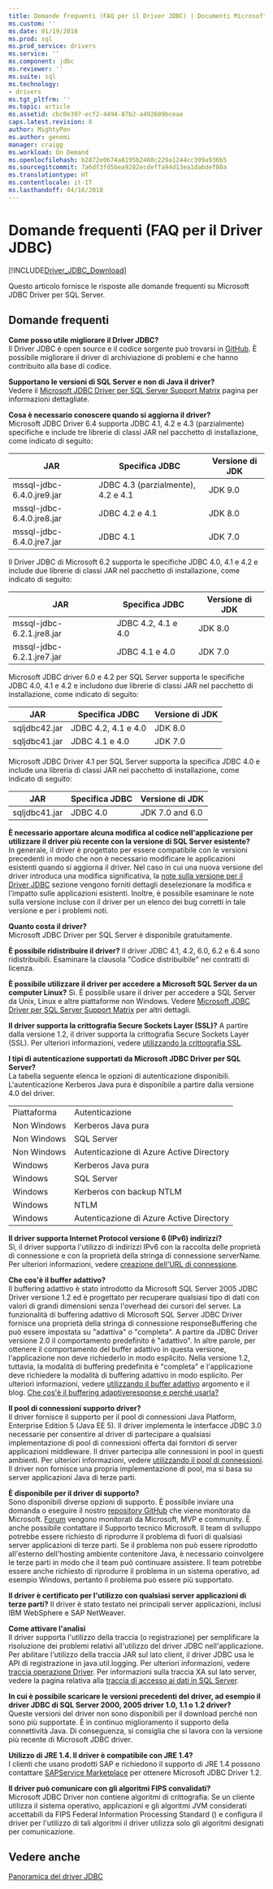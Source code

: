 ```yaml
---
title: Domande frequenti (FAQ per il Driver JDBC) | Documenti Microsoft
ms.custom: ''
ms.date: 01/19/2018
ms.prod: sql
ms.prod_service: drivers
ms.service: ''
ms.component: jdbc
ms.reviewer: ''
ms.suite: sql
ms.technology:
- drivers
ms.tgt_pltfrm: ''
ms.topic: article
ms.assetid: cbc0e397-ecf2-4494-87b2-a492609bceae
caps.latest.revision: 8
author: MightyPen
ms.author: genemi
manager: craigg
ms.workload: On Demand
ms.openlocfilehash: b2872e0674a8195b2460c229a1244cc399a936b5
ms.sourcegitcommit: 7a6df3fd5bea9282ecdeffa94d13ea1da6def80a
ms.translationtype: HT
ms.contentlocale: it-IT
ms.lasthandoff: 04/16/2018
---
```

# <a name="frequently-asked-questions-faq-for-jdbc-driver"></a>Domande frequenti (FAQ per il Driver JDBC)
[!INCLUDE[Driver_JDBC_Download](../../includes/driver_jdbc_download.md)]

  Questo articolo fornisce le risposte alle domande frequenti su Microsoft JDBC Driver per SQL Server.  
  
## <a name="frequently-asked-questions"></a>Domande frequenti  
**Come posso utile migliorare il Driver JDBC?**  
Il Driver JDBC è open source e il codice sorgente può trovarsi in [GitHub](https://github.com/microsoft/mssql-jdbc). È possibile migliorare il driver di archiviazione di problemi e che hanno contribuito alla base di codice.

**Supportano le versioni di SQL Server e non di Java il driver?**  
 Vedere il [Microsoft JDBC Driver per SQL Server Support Matrix](../../connect/jdbc/microsoft-jdbc-driver-for-sql-server-support-matrix.md) pagina per informazioni dettagliate.  
  
 **Cosa è necessario conoscere quando si aggiorna il driver?**  
 Microsoft JDBC Driver 6.4 supporta JDBC 4.1, 4.2 e 4.3 (parzialmente) specifiche e include tre librerie di classi JAR nel pacchetto di installazione, come indicato di seguito:  
  
|JAR|Specifica JDBC|Versione di JDK|  
|-|-|-|  
|mssql-jdbc-6.4.0.jre9.jar|JDBC 4.3 (parzialmente), 4.2 e 4.1|JDK 9.0|  
|mssql-jdbc-6.4.0.jre8.jar|JDBC 4.2 e 4.1|JDK 8.0|  
|mssql-jdbc-6.4.0.jre7.jar|JDBC 4.1|JDK 7.0|  

 Il Driver JDBC di Microsoft 6.2 supporta le specifiche JDBC 4.0, 4.1 e 4.2 e include due librerie di classi JAR nel pacchetto di installazione, come indicato di seguito:  
  
|JAR|Specifica JDBC|Versione di JDK|  
|-|-|-|  
|mssql-jdbc-6.2.1.jre8.jar|JDBC 4.2, 4.1 e 4.0|JDK 8.0|  
|mssql-jdbc-6.2.1.jre7.jar|JDBC 4.1 e 4.0|JDK 7.0|  
 
 Microsoft JDBC driver 6.0 e 4.2 per SQL Server supporta le specifiche JDBC 4.0, 4.1 e 4.2 e includono due librerie di classi JAR nel pacchetto di installazione, come indicato di seguito:  
  
|JAR|Specifica JDBC|Versione di JDK|   
|-|-|-|  
|sqljdbc42.jar|JDBC 4.2, 4.1 e 4.0|JDK 8.0|  
|sqljdbc41.jar|JDBC 4.1 e 4.0|JDK 7.0|  
  
 Microsoft JDBC Driver 4.1 per SQL Server supporta la specifica JDBC 4.0 e include una libreria di classi JAR nel pacchetto di installazione, come indicato di seguito:  
  
|JAR|Specifica JDBC|Versione di JDK|    
|-|-|-|  
|sqljdbc41.jar|JDBC 4.0|JDK 7.0 and 6.0|
  
 **È necessario apportare alcuna modifica al codice nell'applicazione per utilizzare il driver più recente con la versione di SQL Server esistente?**  
 In generale, il driver è progettato per essere compatibile con le versioni precedenti in modo che non è necessario modificare le applicazioni esistenti quando si aggiorna il driver. Nel caso in cui una nuova versione del driver introduca una modifica significativa, la [note sulla versione per il Driver JDBC](../../connect/jdbc/release-notes-for-the-jdbc-driver.md) sezione vengono forniti dettagli deselezionare la modifica e l'impatto sulle applicazioni esistenti. Inoltre, è possibile esaminare le note sulla versione incluse con il driver per un elenco dei bug corretti in tale versione e per i problemi noti.  
  
 **Quanto costa il driver?**  
 Microsoft JDBC Driver per SQL Server è disponibile gratuitamente.  
  
 **È possibile ridistribuire il driver?** Il driver JDBC 4.1, 4.2, 6.0, 6.2 e 6.4 sono ridistribuibili. Esaminare la clausola "Codice distribuibile" nei contratti di licenza. 
   
 **È possibile utilizzare il driver per accedere a Microsoft SQL Server da un computer Linux?** Sì. È possibile usare il driver per accedere a SQL Server da Unix, Linux e altre piattaforme non Windows. Vedere [Microsoft JDBC Driver per SQL Server Support Matrix](../../connect/jdbc/microsoft-jdbc-driver-for-sql-server-support-matrix.md) per altri dettagli.  
  
 **Il driver supporta la crittografia Secure Sockets Layer (SSL)?** A partire dalla versione 1.2, il driver supporta la crittografia Secure Sockets Layer (SSL). Per ulteriori informazioni, vedere [utilizzando la crittografia SSL](../../connect/jdbc/using-ssl-encryption.md).  
  
 **I tipi di autenticazione supportati da Microsoft JDBC Driver per SQL Server?**  
 La tabella seguente elenca le opzioni di autenticazione disponibili. L'autenticazione Kerberos Java pura è disponibile a partire dalla versione 4.0 del driver.  
  
|||  
|-|-|  
|Piattaforma|Autenticazione|  
|Non Windows|Kerberos Java pura|  
|Non Windows|SQL Server|  
|Non Windows|Autenticazione di Azure Active Directory|
|Windows|Kerberos Java pura|  
|Windows|SQL Server|
|Windows|Kerberos con backup NTLM|  
|Windows|NTLM|  
|Windows|Autenticazione di Azure Active Directory|  
  
**Il driver supporta Internet Protocol versione 6 (IPv6) indirizzi?**  
 Sì, il driver supporta l'utilizzo di indirizzi IPv6 con la raccolta delle proprietà di connessione e con la proprietà della stringa di connessione serverName. Per ulteriori informazioni, vedere [creazione dell'URL di connessione](../../connect/jdbc/building-the-connection-url.md).  
  
**Che cos'è il buffer adattivo?**  
 Il buffering adattivo è stato introdotto da Microsoft SQL Server 2005 JDBC Driver versione 1.2 ed è progettato per recuperare qualsiasi tipo di dati con valori di grandi dimensioni senza l'overhead dei cursori del server. La funzionalità di buffering adattivo di Microsoft SQL Server JDBC Driver fornisce una proprietà della stringa di connessione responseBuffering che può essere impostata su "adattiva" o "completa". A partire da JDBC Driver versione 2.0 il comportamento predefinito è "adattivo". In altre parole, per ottenere il comportamento del buffer adattivo in questa versione, l'applicazione non deve richiederlo in modo esplicito. Nella versione 1.2, tuttavia, la modalità di buffering predefinita è "completa" e l'applicazione deve richiedere la modalità di buffering adattivo in modo esplicito. Per ulteriori informazioni, vedere [utilizzando il buffer adattivo](../../connect/jdbc/using-adaptive-buffering.md) argomento e il blog. [Che cos'è il buffering adaptiveresponse e perché usarla?](http://go.microsoft.com/fwlink/?LinkId=111575)  
  
**Il pool di connessioni supporto driver?**  
 Il driver fornisce il supporto per il pool di connessioni Java Platform, Enterprise Edition 5 (Java EE 5). Il driver implementa le interfacce JDBC 3.0 necessarie per consentire al driver di partecipare a qualsiasi implementazione di pool di connessioni offerta dai fornitori di server applicazioni middleware. Il driver partecipa alle connessioni in pool in questi ambienti. Per ulteriori informazioni, vedere [utilizzando il pool di connessioni](../../connect/jdbc/using-connection-pooling.md). Il driver non fornisce una propria implementazione di pool, ma si basa su server applicazioni Java di terze parti.  
  
**È disponibile per il driver di supporto?**  
 Sono disponibili diverse opzioni di supporto. È possibile inviare una domanda o eseguire il nostro [repository GitHub](https://github.com/microsoft/mssql-jdbc) che viene monitorato da Microsoft. [Forum](http://go.microsoft.com/fwlink/?LinkID=246673) vengono monitorati da Microsoft, MVP e community. È anche possibile contattare il Supporto tecnico Microsoft. Il team di sviluppo potrebbe essere richiesto di riprodurre il problema di fuori di qualsiasi server applicazioni di terze parti. Se il problema non può essere riprodotto all'esterno dell'hosting ambiente contenitore Java, è necessario coinvolgere le terze parti in modo che il team può continuare assistere. Il team potrebbe essere anche richiesto di riprodurre il problema in un sistema operativo, ad esempio Windows, pertanto il problema può essere più supportato.  
  
**Il driver è certificato per l'utilizzo con qualsiasi server applicazioni di terze parti?**
Il driver è stato testato nei principali server applicazioni, inclusi IBM WebSphere e SAP NetWeaver.  
  
**Come attivare l'analisi**  
 Il driver supporta l'utilizzo della traccia (o registrazione) per semplificare la risoluzione dei problemi relativi all'utilizzo del driver JDBC nell'applicazione. Per abilitare l'utilizzo della traccia JAR sul lato client, il driver JDBC usa le API di registrazione in java.util.logging. Per ulteriori informazioni, vedere [traccia operazione Driver](../../connect/jdbc/tracing-driver-operation.md). Per informazioni sulla traccia XA sul lato server, vedere la pagina relativa alla [traccia di accesso ai dati in SQL Server](http://go.microsoft.com/fwlink/?LinkId=248705).  
  
**In cui è possibile scaricare le versioni precedenti del driver, ad esempio il driver JDBC di SQL Server 2000, 2005 driver 1.0, 1.1 o 1.2 driver?**  
 Queste versioni del driver non sono disponibili per il download perché non sono più supportate. È in continuo miglioramento il supporto della connettività Java. Di conseguenza, si consiglia che si lavora con la versione più recente di Microsoft JDBC driver.  
  
**Utilizzo di JRE 1.4. Il driver è compatibile con JRE 1.4?**  
 I clienti che usano prodotti SAP e richiedono il supporto di JRE 1.4 possono contattare [SAPService Marketplace](http://service.sap.com/) per ottenere Microsoft JDBC Driver 1.2.  
  
**Il driver può comunicare con gli algoritmi FIPS convalidati?**  
 Microsoft JDBC Driver non contiene algoritmi di crittografia. Se un cliente utilizza il sistema operativo, applicazioni e gli algoritmi JVM considerati accettabili da FIPS Federal Information Processing Standard () e configura il driver per l'utilizzo di tali algoritmi il driver utilizza solo gli algoritmi designati per comunicazione.  
  
 ## <a name="see-also"></a>Vedere anche  
 [Panoramica del driver JDBC](../../connect/jdbc/overview-of-the-jdbc-driver.md)  
